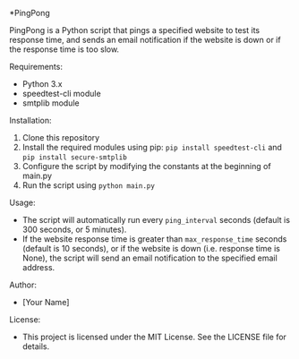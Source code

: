 *PingPong

PingPong is a Python script that pings a specified website to test its response time, and sends an email notification if the website is down or if the response time is too slow.

Requirements:
- Python 3.x
- speedtest-cli module
- smtplib module

Installation:
1. Clone this repository
2. Install the required modules using pip: `pip install speedtest-cli` and `pip install secure-smtplib`
3. Configure the script by modifying the constants at the beginning of main.py
4. Run the script using `python main.py`

Usage:
- The script will automatically run every `ping_interval` seconds (default is 300 seconds, or 5 minutes).
- If the website response time is greater than `max_response_time` seconds (default is 10 seconds), or if the website is down (i.e. response time is None), the script will send an email notification to the specified email address.

Author:
- [Your Name]

License:
- This project is licensed under the MIT License. See the LICENSE file for details.
